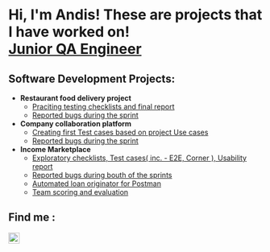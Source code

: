 <h1>Hi, I'm Andis! These are projects that I have worked on! <br/><a href="https://www.linkedin.com/in/andis-lejietis-5a800a135/">Junior QA Engineer</a></h1>

<h2>Software Development Projects:</h2>

- <b>Restaurant food delivery project</b>
  - [Praciting testing checklists and final report](https://github.com/ALejietis96/RFD2-Checklist-and-Final-Report)
  - [Reported bugs during the sprint](https://github.com/ALejietis96/RFD2-BUG-Report)
- <b>Company collaboration platform</b>
  - [Creating first Test cases based on project Use cases](https://github.com/ALejietis96/CCP2-Test-cases)
  - [Reported bugs during the sprint](https://github.com/ALejietis96/CCP2-BUG-Report)
- <b>Income Marketplace</b>
  - [Exploratory checklists, Test cases( inc. - E2E, Corner ), Usability report](https://github.com/ALejietis96/INC2-BUG-Report)
  - [Reported bugs during bouth of the sprints](https://github.com/ALejietis96/INC2-BUG-Report)
  - [Automated loan originator for Postman](https://github.com/ALejietis96/INC2-Automated-Loan-Originator)
  - [Team scoring and evaluation](https://github.com/ALejietis96/INC2-BUG-Report)


<h2> Find me : </h2>

[<img align="left" alt="AndisLejietis | LinkedIn" width="22px" src="https://cdn.jsdelivr.net/npm/simple-icons@v3/icons/linkedin.svg" />][linkedin]

[linkedin]: https://www.linkedin.com/in/andis-lejietis-5a800a135/

<!-- 

Here are some ideas to get you started:

- 🔭 I’m currently working on ...
- 🌱 I’m currently learning ...
- 👯 I’m looking to collaborate on ...
- 🤔 I’m looking for help with ...
- 💬 Ask me about ...
- 📫 How to reach me: ...
- 😄 Pronouns: ...
- ⚡ Fun fact: ...
-->
<!---
ALejietis96/ALejietis96 is a ✨ special ✨ repository because its `README.md` (this file) appears on your GitHub profile.
You can click the Preview link to take a look at your changes.
--->
